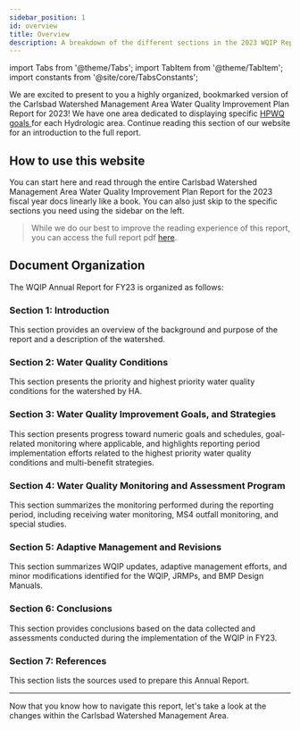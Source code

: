 ```yaml
---
sidebar_position: 1
id: overview
title: Overview
description: A breakdown of the different sections in the 2023 WQIP Report for the Carlsbad Watershed Management Area
---
```


import Tabs from '@theme/Tabs'; import TabItem from '@theme/TabItem'; import constants from '@site/core/TabsConstants';

<div className="content-banner">
  We are excited to present to you a highly organized, bookmarked version of the Carlsbad Watershed Management Area Water Quality Improvement Plan Report for 2023! We have one area dedicated to displaying specific <a href="https://www.carlsbadwatershed.org"> HPWQ goals </a> for each Hydrologic area. Continue reading this section of our website for an introduction to the full report.
  
</div>

## How to use this website

You can start here and read through the entire Carlsbad Watershed Management Area Water Quality Improvement Plan Report for the 2023 fiscal year docs linearly like a book. You can also just skip to the specific sections you need using the sidebar on the left.

> While we do our best to improve the reading experience of this report, you can access the full report pdf [here](https://www.dropbox.com/scl/fi/eogjxnlrpbhnruzcl0y28/CWMA-WQIP-FY23-AR-Final.pdf?rlkey=tj9aj1lqbrk5xtst3xm7g52wh&st=og3579yi&dl=0).

## Document Organization

The WQIP Annual Report for FY23 is organized as follows:

### Section 1: Introduction

This section provides an overview of the background and purpose of the report
and a description of the watershed.

### Section 2: Water Quality Conditions

This section presents the priority and highest priority water quality conditions for the watershed by HA.

### Section 3: Water Quality Improvement Goals, and Strategies

This section presents progress toward numeric goals and schedules, goal-related monitoring where applicable, and highlights reporting period implementation efforts related to the highest priority water quality conditions and multi-benefit strategies.

### Section 4: Water Quality Monitoring and Assessment Program

This section summarizes the monitoring performed during the reporting period, including receiving water monitoring, MS4 outfall monitoring, and special studies.

### Section 5: Adaptive Management and Revisions

This section summarizes WQIP updates, adaptive
management efforts, and minor modifications identified for the WQIP, JRMPs, and BMP Design Manuals.

### Section 6: Conclusions

This section provides conclusions based on the data collected and assessments
conducted during the implementation of the WQIP in FY23.

### Section 7: References

This section lists the sources used to prepare this Annual Report.

---

Now that you know how to navigate this report, let's take a look at the changes within the Carlsbad Watershed Management Area.